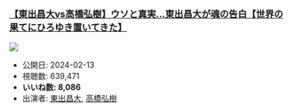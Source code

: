 ### [【東出昌大vs高橋弘樹】ウソと真実…東出昌大が魂の告白【世界の果てにひろゆき置いてきた】](https://www.youtube.com/watch?v=kz9VfPZWXGk)
[![](https://img.youtube.com/vi/kz9VfPZWXGk/sddefault.jpg)](https://www.youtube.com/watch?v=kz9VfPZWXGk)
-   公開日: 2024-02-13
-   視聴数: 639,471
-   **いいね数: 8,086**
-   出演者: [東出昌大](/rehacq_fan/people/東出昌大 "wikilink"), [高橋弘樹](/rehacq_fan/people/高橋弘樹 "wikilink")
